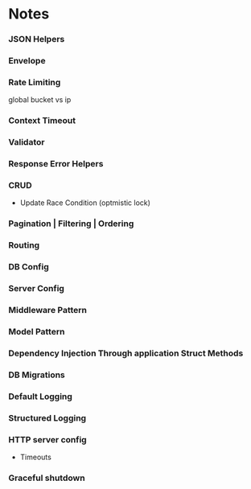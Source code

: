 # Notes


### JSON Helpers

### Envelope

### Rate Limiting
global bucket vs ip

### Context Timeout

### Validator

### Response Error Helpers

### CRUD
- Update Race Condition (optmistic lock)

### Pagination | Filtering | Ordering

### Routing

### DB Config

### Server Config

### Middleware Pattern

### Model Pattern

### Dependency Injection Through application Struct Methods

### DB Migrations

### Default Logging

### Structured Logging

### HTTP server config
- Timeouts

### Graceful shutdown
